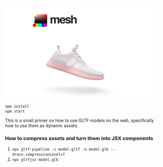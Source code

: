 ![](jumbo.jpg)

    npm install
    npm start
    
This is a small primer on how to use GLTF models on the web, specifically how to use them as dynamic assets.

### How to compress assets and turn them into JSX components

1. `npx gltf-pipeline -i model.gltf -o model.glb --draco.compressionLevel=7`
1. `npx gltfjsx model.glb`
